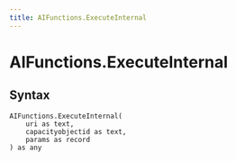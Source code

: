 ```yaml
---
title: AIFunctions.ExecuteInternal
---
```


# AIFunctions.ExecuteInternal



## Syntax

```powerquery
AIFunctions.ExecuteInternal(
    uri as text,
    capacityobjectid as text,
    params as record
) as any
```



